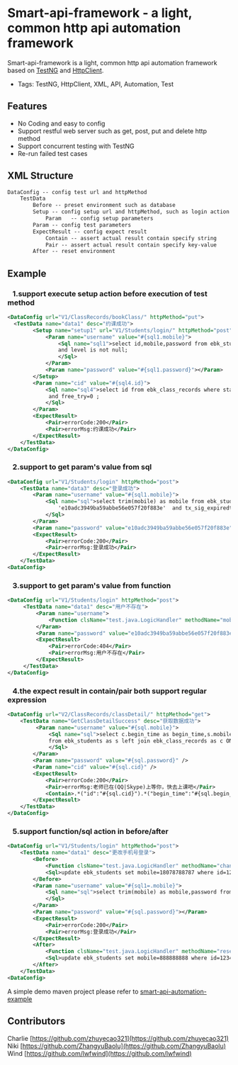 # Smart-api-framework - a light, common http api automation framework

Smart-api-framework is a light, common http api automation framework based on [TestNG](http://testng.org/doc/index.html) and [HttpClient](http://hc.apache.org/httpcomponents-client-ga/).

* Tags: TestNG, HttpClient, XML, API, Automation, Test

## Features

* No Coding and easy to config
* Support restful web server such as get, post, put and delete http method
* Support concurrent testing with TestNG
* Re-run failed test cases

## XML Structure
```xml
DataConfig -- config test url and httpMethod
    TestData
        Before -- preset environment such as database
        Setup -- config setup url and httpMethod, such as login action
            Param	-- config setup parameters
        Param -- config test parameters
        ExpectResult -- config expect result
            Contain	-- assert actual result contain specify string
            Pair -- assert actual result contain specify key-value
        After -- reset environment
```
## Example

### &nbsp;&nbsp; 1.support execute setup action before execution of test method
```xml
<DataConfig url="V1/ClassRecords/bookClass/" httpMethod="put">
  <TestData name="data1" desc="约课成功">
        <Setup name="setup1" url="V1/Students/login/" httpMethod="post">
            <Param name="username" value="#{sql1.mobile}">
                <Sql name="sql1">select id,mobile,password from ebk_students where status=1 and acoin>100 
                and level is not null;
                </Sql>
            </Param>
            <Param name="password" value="#{sql1.password}"></Param>
        </Setup>
        <Param name="cid" value="#{sql4.id}">
            <Sql name="sql4">select id from ebk_class_records where status=0 and begin_time>unix_timestamp()
             and free_try=0 ;
            </Sql>
        </Param>
        <ExpectResult>
            <Pair>errorCode:200</Pair>
            <Pair>errorMsg:约课成功</Pair>
        </ExpectResult>
    </TestData>
</DataConfig>
```

### &nbsp;&nbsp; 2.support to get param's value from sql
```xml
<DataConfig url="V1/Students/login" httpMethod="post">
    <TestData name="data3" desc="登录成功">
        <Param name="username" value="#{sql1.mobile}">
            <Sql name="sql">select trim(mobile) as mobile from ebk_students where password =
                'e10adc3949ba59abbe56e057f20f883e'  and tx_sig_expiredtime> curdate()+86400;
            </Sql>
        </Param>
        <Param name="password" value="e10adc3949ba59abbe56e057f20f883e"></Param>
        <ExpectResult>
            <Pair>errorCode:200</Pair>
            <Pair>errorMsg:登录成功</Pair>
        </ExpectResult>
    </TestData>  
<DataConfig>
```
    
### &nbsp;&nbsp; 3.support to get param's value from function
```xml
<DataConfig url="V1/Students/login" httpMethod="post">
     <TestData name="data1" desc="用户不存在">
         <Param name="username">
             <Function clsName="test.java.LogicHandler" methodName="mobileGenerator"></Function>
         </Param>
         <Param name="password" value="e10adc3949ba59abbe56e057f20f883e"></Param>
         <ExpectResult>
             <Pair>errorCode:404</Pair>
             <Pair>errorMsg:用户不存在</Pair>
         </ExpectResult>
     </TestData>
</DataConfig>
```

### &nbsp;&nbsp; 4.the expect result in contain/pair both support regular expression
```xml
<DataConfig url="V2/ClassRecords/classDetail/" httpMethod="get">
    <TestData name="GetClassDetailSuccess" desc="获取数据成功">
         <Param name="username" value="#{sql.mobile}">
             <Sql name="sql">select c.begin_time as begin_time,s.mobile as mobile ,password,c.id as cid 
             from ebk_students as s left join ebk_class_records as c ON s.id = c.sid limit 100;
             </Sql>
        </Param>
        <Param name="password" value="#{sql.password}" />
        <Param name="cid" value="#{sql.cid}" />
        <ExpectResult>
            <Pair>errorCode:200</Pair>
            <Pair>errorMsg:老师已在(QQ|Skype)上等你，快去上课吧</Pair>
            <Contain>.*("id":"#{sql.cid}").*("begin_time":"#{sql.begin_time}").*</Contain>
        </ExpectResult>
    </TestData>
</DataConfig>
```

### &nbsp;&nbsp; 5.support function/sql action in before/after
```xml
<DataConfig url="V1/Students/login" httpMethod="post">
    <TestData name="data1" desc="更改手机号登录">
        <Before>
            <Function clsName="test.java.LogicHandler" methodName="changeStudentsMobile"/>
            <Sql>update ebk_students set mobile=18078788787 where id=123456;</Sql>
        </Before>
        <Param name="username" value="#{sql1=.mobile}">
            <Sql name="sql">select trim(mobile) as mobile,password from ebk_students where id=123456;
            </Sql>
        </Param>
        <Param name="password" value="#{sql.password}"></Param>
        <ExpectResult>
            <Pair>errorCode:200</Pair>
            <Pair>errorMsg:登录成功</Pair>
        </ExpectResult>
        <After>
            <Function clsName="test.java.LogicHandler" methodName="resertStudentMobile"/>
            <Sql>update ebk_students set mobile=888888888 where id=123456;</Sql>
        </After>
    </TestData>
<DataConfig>
```

A simple demo maven project please refer to  [smart-api-automation-example](https://github.com/lwfwind/smart-api-automation-example)

## Contributors
   Charlie [https://github.com/zhuyecao321](https://github.com/zhuyecao321)<br/>
   Niki    [https://github.com/ZhangyuBaolu](https://github.com/ZhangyuBaolu)<br/>
   Wind    [https://github.com/lwfwind](https://github.com/lwfwind)<br/>